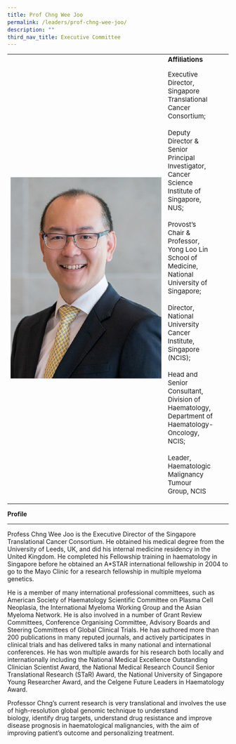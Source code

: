 ```yaml
---
title: Prof Chng Wee Joo
permalink: /leaders/prof-chng-wee-joo/
description: ""
third_nav_title: Executive Committee
---
```

<table>
	<tbody>
		<tr>
			<td style="width:350px">
					<img src="/images/Leaders/prof%20chng%20wee%20joo.png">
			</td>
			<td>
				<div style="font-size:15px">
					<b>Affiliations</b>
					
Executive Director, Singapore Translational Cancer Consortium;&nbsp;
<br><br>
Deputy Director &amp; Senior Principal Investigator, Cancer Science Institute of Singapore, NUS;&nbsp;
<br><br>
Provost’s Chair &amp; Professor, Yong Loo Lin School of Medicine, National University of Singapore;&nbsp;
<br><br>
Director, National University Cancer Institute, Singapore (NCIS);&nbsp;
<br><br>
Head and Senior Consultant, Division of Haematology, Department of Haematology-Oncology, NCIS;&nbsp;
<br><br>
Leader, Haematologic Malignancy Tumour Group, NCIS&nbsp;
				</div>
			</td>
			<td>
			</td>
			<td>
			</td>
		</tr>
	</tbody>
</table>

**Profile**&nbsp;

* * *

Profess Chng Wee Joo is the Executive Director of the Singapore Translational Cancer Consortium. He obtained his medical degree from the University of Leeds, UK, and did his internal medicine residency in the United Kingdom. He completed his Fellowship training in haematology in Singapore before he obtained an A\*STAR international fellowship in 2004 to go to the Mayo Clinic for a research fellowship in multiple myeloma genetics.&nbsp;

He is a member of many international professional committees, such as American Society of Haematology Scientific Committee on Plasma Cell Neoplasia, the International Myeloma Working&nbsp;Group&nbsp;and the Asian Myeloma Network. He is also involved in&nbsp;a number of&nbsp;Grant Review Committees, Conference Organising Committee, Advisory Boards and Steering Committees of Global Clinical Trials. He has authored more than 200 publications in many reputed journals, and actively&nbsp;participates&nbsp;in clinical trials and has delivered talks in many national and international conferences. He has won multiple awards for his research both locally and internationally including the National Medical Excellence Outstanding Clinician Scientist Award, the National Medical Research Council Senior Translational Research (STaR) Award, the National University of Singapore Young Researcher Award, and the Celgene Future Leaders in Haematology Award.&nbsp;

Professor Chng’s current research is very translational and involves the use of high-resolution global genomic technique to understand biology,&nbsp;identify&nbsp;drug targets, understand drug&nbsp;resistance&nbsp;and improve disease prognosis in haematological malignancies, with the&nbsp;aim&nbsp;of improving patient’s outcome and personalizing treatment.